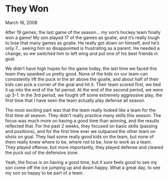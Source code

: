 # They Won

March 16, 2008

After 19 games, the last game of the season… my son’s hockey team finally won a game!  My son played 17 of the games as goalie, and it’s really tough to lose that many games as goalie.  He really got down on himself, and he’s only 7… seeing him so disappointed is frustrating as a parent.  He needed a change, so we switched him to left wing and put one of his best friends in goal.

We didn’t have high hopes for the game today, the last time we faced this team they spanked us pretty good.  None of the kids on our team can consistently lift the puck in the air above the goalie, and about half of their kids can pick a corner of the goal and hit it.  Their team scored first, we tied it up into the end of the 1st period.  At the end of the second period, we were up 3-1.  In the 3rd period, we fought off some extremely aggressive play, the first time that I have seen the team actually play defense all season.

The most exciting part was that the team really looked like a team for the first time all season.  They didn’t really practice many skills this season.  The focus was much more on having a good time than winning, and the results reflected that.  For the past 2 weeks, they focused on basic skills (passing and positions), and for the first time ever we outpaced the other team on shots on goal.  They had some really good kids on the team, but none of them really knew where to be, where not to be, how to work as a team.  They played offense, but more importantly, they played defense and cleared the puck out of the defensive zone.

Yeah, the focus is on having a good time, but it sure feels good to see my son come off the ice jumping up and down happy.  What a great day, to see my son so happy to be part of a team.